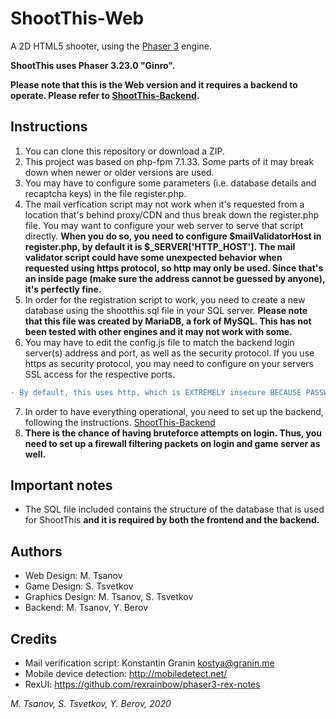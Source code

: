 # ShootThis-Web

A 2D HTML5 shooter, using the [Phaser 3](https://github.com/photonstorm/phaser/) engine.

**ShootThis uses Phaser 3.23.0 "Ginro".**

**Please note that this is the Web version and it requires a backend to operate. Please refer to [ShootThis-Backend](https://github.com/mtsanovv/ShootThis-Backend).**

## Instructions
1. You can clone this repository or download a ZIP. 
2. This project was based on php-fpm 7.1.33. Some parts of it may break down when newer or older versions are used.
3. You may have to configure some parameters (i.e. database details and recaptcha keys) in the file register.php.
4. The mail verfication script may not work when it's requested from a location that's behind proxy/CDN and thus break down the register.php file. You may want to configure your web server to serve that script directly. **When you do so, you need to configure $mailValidatorHost in register.php, by default it is $_SERVER['HTTP_HOST']. The mail validator script could have some unexpected behavior when requested using https protocol, so http may only be used. Since that's an inside page (make sure the address cannot be guessed by anyone), it's perfectly fine.**
5. In order for the registration script to work, you need to create a new database using the shootthis.sql file in your SQL server. **Please note that this file was created by MariaDB, a fork of MySQL. This has not been tested with other engines and it may not work with some.**
6. You may have to edit the config.js file to match the backend login server(s) address and port, as well as the security protocol. If you use https as security protocol, you may need to configure on your servers SSL access for the respective ports. 
```diff 
- By default, this uses http, which is EXTREMELY insecure BECAUSE PASSWORDS ARE SENT IN PLAINTEXT. ALWAYS USE HTTPS WHENEVER SENDING PLAINTEXT PASSWORDS!
```
7. In order to have everything operational, you need to set up the backend, following the instructions. [ShootThis-Backend](https://github.com/mtsanovv/ShootThis-Backend)
8. **There is the chance of having bruteforce attempts on login. Thus, you need to set up a firewall filtering packets on login and game server as well.**

## Important notes
- The SQL file included contains the structure of the database that is used for ShootThis **and it is required by both the frontend and the backend.**

## Authors
- Web Design: M. Tsanov
- Game Design: S. Tsvetkov
- Graphics Design: M. Tsanov, S. Tsvetkov
- Backend: M. Tsanov, Y. Berov

## Credits
- Mail verification script: Konstantin Granin <kostya@granin.me>
- Mobile device detection: http://mobiledetect.net/
- RexUI: https://github.com/rexrainbow/phaser3-rex-notes

*M. Tsanov, S. Tsvetkov, Y. Berov, 2020*
